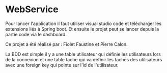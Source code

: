 # WebService
Pour lancer l'application il faut utiliser visual studio code et télécharger les extensions liés à Spring boot. Et ensuite le projet peut se lancer depuis la partie code via le dashboard.

Ce projet a été réalisé par : Fiolet Faustine et Pierre Calon.

La BDD est simple il y a une table utilisateur qui définie les utilisateurs lors de la connexion et une table tache qui va définir les taches des utilisateurs avec une foreign key qui pointe sur l'id de l'utilisateur.
